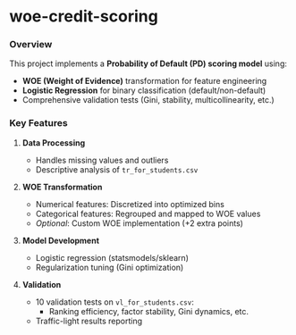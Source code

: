 # woe-credit-scoring
### Overview
This project implements a **Probability of Default (PD) scoring model** using:
- **WOE (Weight of Evidence)** transformation for feature engineering
- **Logistic Regression** for binary classification (default/non-default)
- Comprehensive validation tests (Gini, stability, multicollinearity, etc.)

### Key Features
1. **Data Processing**
   - Handles missing values and outliers
   - Descriptive analysis of `tr_for_students.csv`

2. **WOE Transformation**
   - Numerical features: Discretized into optimized bins
   - Categorical features: Regrouped and mapped to WOE values
   - *Optional*: Custom WOE implementation (+2 extra points)

3. **Model Development**
   - Logistic regression (statsmodels/sklearn)
   - Regularization tuning (Gini optimization)

4. **Validation**
   - 10 validation tests on `vl_for_students.csv`:
     - Ranking efficiency, factor stability, Gini dynamics, etc.
   - Traffic-light results reporting

